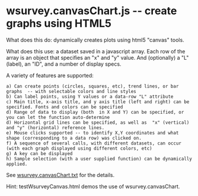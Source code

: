 # wsurvey.canvasChart.js  -- create graphs using HTML5

 What does this do: dynamically creates plots using html5 "canvas" tools.

  What does this use: a dataset saved in a javascript array. Each row of the array is an object that specifies
                      an "x" and "y" value.   And (optionally) a "L" (label), an "ID", and a number of display specs.

  A variety of features are supported:

    a) Can create points (circles, squares, etc), trend lines, or bar graphs  -- with selectable colors and line styles
    b) Can label points, using Y values or a data-row "L" attribute
    c) Main title, x-axis title, and y axis title (left and right) can be specified. Fonts and colors can be specified
    d) Range of data to display (both  in X and Y) can be specified, or you can let the function auto-determine
    d) Horizontal grid lines can be specified, as well as  "x" (vertical) and "y" (horizontal) reference lines.
    e) Mouse clicks supported -- to identify X,Y coordinates and what shape (corresponding to a data row) was clicked on.
    f) A sequence of several calls, with different datasets, can occur (with each graph displayed using different colors, etc)
    g) A key can be displayed
    h) Sample selection (with a user supplied function) can be dynamically applied.

See [wsurvey.canvasChart.txt](wsurvey.canvasChart.txt) for the details.

  Hint:  testWsurveyCanvas.html demos the use of wsurvey.canvasChart.
